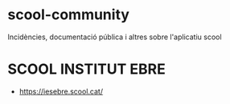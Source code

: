 # scool-community
Incidències, documentació pública i altres sobre l'aplicatiu scool

# SCOOL INSTITUT EBRE

- https://iesebre.scool.cat/
